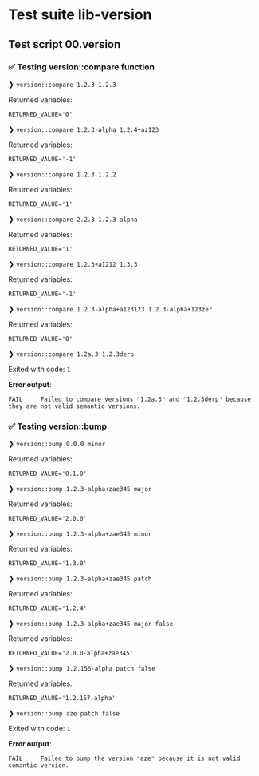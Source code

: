 # Test suite lib-version

## Test script 00.version

### ✅ Testing version::compare function

❯ `version::compare 1.2.3 1.2.3`

Returned variables:

```text
RETURNED_VALUE='0'
```

❯ `version::compare 1.2.3-alpha 1.2.4+az123`

Returned variables:

```text
RETURNED_VALUE='-1'
```

❯ `version::compare 1.2.3 1.2.2`

Returned variables:

```text
RETURNED_VALUE='1'
```

❯ `version::compare 2.2.3 1.2.3-alpha`

Returned variables:

```text
RETURNED_VALUE='1'
```

❯ `version::compare 1.2.3+a1212 1.3.3`

Returned variables:

```text
RETURNED_VALUE='-1'
```

❯ `version::compare 1.2.3-alpha+a123123 1.2.3-alpha+123zer`

Returned variables:

```text
RETURNED_VALUE='0'
```

❯ `version::compare 1.2a.3 1.2.3derp`

Exited with code: `1`

**Error output**:

```text
FAIL     Failed to compare versions ⌜1.2a.3⌝ and ⌜1.2.3derp⌝ because they are not valid semantic versions.
```

### ✅ Testing version::bump

❯ `version::bump 0.0.0 minor`

Returned variables:

```text
RETURNED_VALUE='0.1.0'
```

❯ `version::bump 1.2.3-alpha+zae345 major`

Returned variables:

```text
RETURNED_VALUE='2.0.0'
```

❯ `version::bump 1.2.3-alpha+zae345 minor`

Returned variables:

```text
RETURNED_VALUE='1.3.0'
```

❯ `version::bump 1.2.3-alpha+zae345 patch`

Returned variables:

```text
RETURNED_VALUE='1.2.4'
```

❯ `version::bump 1.2.3-alpha+zae345 major false`

Returned variables:

```text
RETURNED_VALUE='2.0.0-alpha+zae345'
```

❯ `version::bump 1.2.156-alpha patch false`

Returned variables:

```text
RETURNED_VALUE='1.2.157-alpha'
```

❯ `version::bump aze patch false`

Exited with code: `1`

**Error output**:

```text
FAIL     Failed to bump the version ⌜aze⌝ because it is not valid semantic version.
```


